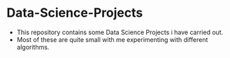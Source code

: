 # Data-Science-Projects
  * This repository contains some Data Science Projects i have carried out.
  * Most of these are quite small with me experimenting with different algorithms.
